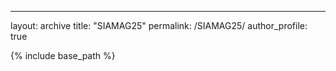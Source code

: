 ---
layout: archive
title: "SIAMAG25"
permalink: /SIAMAG25/
author_profile: true


{% include base_path %}


<object data="../files/SIAMAG_2025.pdf" width="1000" height="1000" type='application/pdf'></object>
